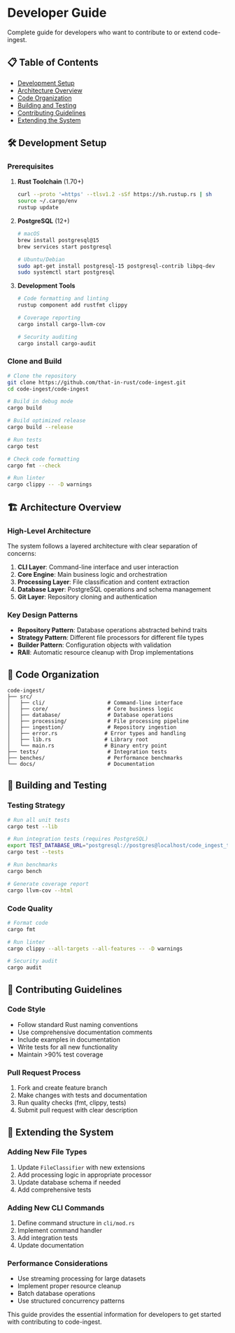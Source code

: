 # Developer Guide

Complete guide for developers who want to contribute to or extend code-ingest.

## 📋 Table of Contents

- [Development Setup](#-development-setup)
- [Architecture Overview](#-architecture-overview)
- [Code Organization](#-code-organization)
- [Building and Testing](#-building-and-testing)
- [Contributing Guidelines](#-contributing-guidelines)
- [Extending the System](#-extending-the-system)

## 🛠️ Development Setup

### Prerequisites

1. **Rust Toolchain** (1.70+)
   ```bash
   curl --proto '=https' --tlsv1.2 -sSf https://sh.rustup.rs | sh
   source ~/.cargo/env
   rustup update
   ```

2. **PostgreSQL** (12+)
   ```bash
   # macOS
   brew install postgresql@15
   brew services start postgresql
   
   # Ubuntu/Debian
   sudo apt-get install postgresql-15 postgresql-contrib libpq-dev
   sudo systemctl start postgresql
   ```

3. **Development Tools**
   ```bash
   # Code formatting and linting
   rustup component add rustfmt clippy
   
   # Coverage reporting
   cargo install cargo-llvm-cov
   
   # Security auditing
   cargo install cargo-audit
   ```

### Clone and Build

```bash
# Clone the repository
git clone https://github.com/that-in-rust/code-ingest.git
cd code-ingest/code-ingest

# Build in debug mode
cargo build

# Build optimized release
cargo build --release

# Run tests
cargo test

# Check code formatting
cargo fmt --check

# Run linter
cargo clippy -- -D warnings
```

## 🏗️ Architecture Overview

### High-Level Architecture

The system follows a layered architecture with clear separation of concerns:

1. **CLI Layer**: Command-line interface and user interaction
2. **Core Engine**: Main business logic and orchestration
3. **Processing Layer**: File classification and content extraction
4. **Database Layer**: PostgreSQL operations and schema management
5. **Git Layer**: Repository cloning and authentication

### Key Design Patterns

- **Repository Pattern**: Database operations abstracted behind traits
- **Strategy Pattern**: Different file processors for different file types
- **Builder Pattern**: Configuration objects with validation
- **RAII**: Automatic resource cleanup with Drop implementations

## 📁 Code Organization

```
code-ingest/
├── src/
│   ├── cli/                    # Command-line interface
│   ├── core/                   # Core business logic
│   ├── database/               # Database operations
│   ├── processing/             # File processing pipeline
│   ├── ingestion/              # Repository ingestion
│   ├── error.rs               # Error types and handling
│   ├── lib.rs                 # Library root
│   └── main.rs                # Binary entry point
├── tests/                      # Integration tests
├── benches/                    # Performance benchmarks
└── docs/                       # Documentation
```

## 🔨 Building and Testing

### Testing Strategy

```bash
# Run all unit tests
cargo test --lib

# Run integration tests (requires PostgreSQL)
export TEST_DATABASE_URL="postgresql://postgres@localhost/code_ingest_test"
cargo test --tests

# Run benchmarks
cargo bench

# Generate coverage report
cargo llvm-cov --html
```

### Code Quality

```bash
# Format code
cargo fmt

# Run linter
cargo clippy --all-targets --all-features -- -D warnings

# Security audit
cargo audit
```

## 🤝 Contributing Guidelines

### Code Style

- Follow standard Rust naming conventions
- Use comprehensive documentation comments
- Include examples in documentation
- Write tests for all new functionality
- Maintain >90% test coverage

### Pull Request Process

1. Fork and create feature branch
2. Make changes with tests and documentation
3. Run quality checks (fmt, clippy, tests)
4. Submit pull request with clear description

## 🔧 Extending the System

### Adding New File Types

1. Update `FileClassifier` with new extensions
2. Add processing logic in appropriate processor
3. Update database schema if needed
4. Add comprehensive tests

### Adding New CLI Commands

1. Define command structure in `cli/mod.rs`
2. Implement command handler
3. Add integration tests
4. Update documentation

### Performance Considerations

- Use streaming processing for large datasets
- Implement proper resource cleanup
- Batch database operations
- Use structured concurrency patterns

This guide provides the essential information for developers to get started with contributing to code-ingest.